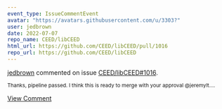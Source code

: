 ```yaml
---
event_type: IssueCommentEvent
avatar: "https://avatars.githubusercontent.com/u/3303?"
user: jedbrown
date: 2022-07-07
repo_name: CEED/libCEED
html_url: https://github.com/CEED/libCEED/pull/1016
repo_url: https://github.com/CEED/libCEED
---
```


<a href='https://github.com/jedbrown' target='_blank'>jedbrown</a> commented on issue <a href='https://github.com/CEED/libCEED/pull/1016' target='_blank'>CEED/libCEED#1016</a>.

<small>Thanks, pipeline passed. I think this is ready to merge with your approval @jeremylt....</small>

<a href='https://github.com/CEED/libCEED/pull/1016' target='_blank'>View Comment</a>